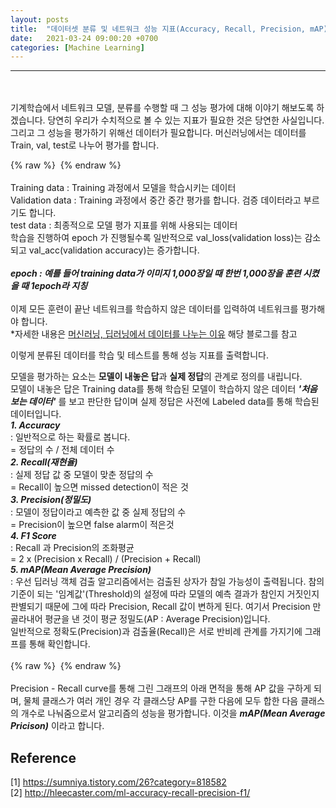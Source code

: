 ```yaml
---
layout: posts
title:  "데이터셋 분류 및 네트워크 성능 지표(Accuracy, Recall, Precision, mAP)"
date:   2021-03-24 09:00:20 +0700
categories: [Machine Learning]
---
```

<link rel = "stylesheet" href ="/static/css/bootstrap.min.css">

--------------------------
<br/><br/>
기계학습에서 네트워크 모델, 분류를 수행할 때 그 성능 평가에 대해 이야기 해보도록 하겠습니다. 당연히 우리가 수치적으로 볼 수 있는 지표가 필요한 것은 당연한 사실입니다.
그리고 그 성능을 평가하기 위해선 데이터가 필요합니다. 머신러닝에서는 데이터를 Train, val, test로 나누어 평가를 합니다.<br/>

{% raw %} <img src="https://Kimjs11.github.io/img/데이터셋.png" alt=""> {% endraw %}
<br/>
<br/>
Training data : Training 과정에서 모델을 학습시키는 데이터 <br/>
Validation data : Training 과정에서 중간 중간 평가를 합니다. 검증 데이터라고 부르기도 합니다. <br/>
test data : 최종적으로 모델 평가 지표를 위해 사용되는 데이터 <br/>
학습을 진행하여 epoch 가 진행될수록 일반적으로 val_loss(validation loss)는 감소되고 val_acc(validation accuracy)는 증가합니다.
<br/><br/>
***epoch : 예를 들어 training data가 이미지 1,000장일 때 한번 1,000장을 훈련 시켰을 때 1epoch라 지칭*** <br/><br/>
이제 모든 훈련이 끝난 네트워크를 학습하지 않은 데이터를 입력하여 네트워크를 평가해야 합니다.<br/>
*자세한 내용은 [머신러닝, 딥러닝에서 데이터를 나누는 이유](https://lsjsj92.tistory.com/545) 해당 블로그를 참고 <br/>

이렇게 분류된 데이터를 학습 및 테스트를 통해 성능 지표를 출력합니다.<br/>

모델을 평가하는 요소는 **모델이 내놓은 답**과 **실제 정답**의 관계로 정의를 내립니다. <br/>
모델이 내놓은 답은 Training data를 통해 학습된 모델이 학습하지 않은 데이터 ***'처음 보는 데이터'*** 를 보고 판단한 답이며 실제 정답은 사전에 Labeled data를 통해 학습된 데이터입니다.
<br/>
 ***1. Accuracy <br/>***
: 일반적으로 하는 확률로 봅니다. <br/>
= 정답의 수 / 전체 데이터 수<br/>
***2. Recall(재현율) <br/>***
: 실제 정답 값 중 모델이 맞춘 정답의 수 <br/>
= Recall이 높으면 missed detection이 적은 것 <br/>
***3. Precision(정밀도) <br/>***
: 모델이 정답이라고 예측한 값 중 실제 정답의 수 <br/>
= Precision이 높으면 false alarm이 적은것 <br/>
***4. F1 Score <br/>***
: Recall 과 Precision의 조화평균 <br/>
= 2 x (Precision x Recall) / (Precision + Recall) <br/>
***5. mAP(Mean Average Precision)*** <br/>
: 우선 딥러닝 객체 검출 알고리즘에서는 검출된 상자가 참일 가능성이 출력됩니다. 참의 기준이 되는 '임계값'(Threshold)의 설정에 따라 모델의 예측 결과가 참인지 거짓인지 판별되기 때문에 그에 따라
Precision, Recall 값이 변하게 된다. 여기서 Precision 만 골라내어 평균을 낸 것이 평균 정밀도(AP : Average Precision)입니다.<br/>
일반적으로 정확도(Precision)과 검출율(Recall)은 서로 반비례 관계를 가지기에 그래프를 통해 확인합니다.<br/><br/>
{% raw %} <img src="https://Kimjs11.github.io/img/P-R curve.png" alt=""> {% endraw %}
<br/><br/>
Precision - Recall curve를 통해 그린 그래프의 아래 면적을 통해 AP 값을 구하게 되며, 물체 클래스가 여러 개인 경우 각 클래스당 AP를 구한 다음에 모두 합한 다음 클래스의 개수로 나눠줌으로서 알고리즘의 성능을 평가합니다.
이것을 ***mAP(Mean Average Pricison)*** 이라고 합니다.
<br/>

## Reference <br/>
[1] https://sumniya.tistory.com/26?category=818582 <br/>
[2] http://hleecaster.com/ml-accuracy-recall-precision-f1/ <br/>

